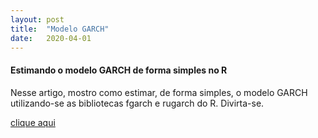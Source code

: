 ```yaml
---
layout: post
title:  "Modelo GARCH"
date:   2020-04-01
---
```


#### Estimando o modelo GARCH de forma simples no R

Nesse artigo, mostro como estimar, de forma simples, o modelo GARCH utilizando-se as bibliotecas fgarch e rugarch do R.
Divirta-se.


[clique aqui](https://rpubs.com/mj-ribeiro/593384)
